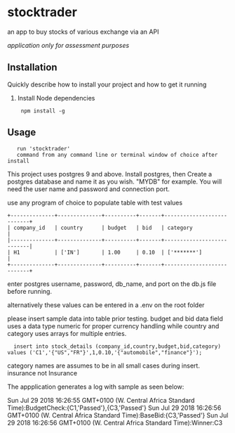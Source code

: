 # stocktrader
an app to buy stocks of various exchange via an API

*application only for assessment purposes*

## Installation

Quickly describe how to install your project and how to get it running

1. Install Node dependencies

        npm install -g
  

## Usage
 
       run 'stocktrader' 
       command from any command line or terminal window of choice after install

This project uses postgres 9 and above. Install postgres, then Create a postgres database and name it as you wish. "MYDB" for example. You will need the user name and password and connection port.

use any program of choice to populate table with test values

    +--------------+--------------+----------+-------+---------------------------+
    | company_id   | country      | budget   | bid   | category                  |
    |--------------+--------------+----------+-------+---------------------------|
    | H1           | ['IN']       | 1.00     | 0.10  | ['*******']               |
    +--------------+--------------+----------+-------+---------------------------+


enter postgres username, password, db_name, and port on the db.js file before running.

alternatively these values can be entered in a .env on the root folder

please insert sample data into table prior testing. budget and bid data field uses a data type numeric for proper
currency handling while country and category uses arrays for multiple entries.
  
      insert into stock_details (company_id,country,budget,bid,category) values ('C1','{"US","FR"}',1,0.10,'{"automobile","finance"}');

category names are assumes to be in all small cases during insert. insurance not Insurance



The appplication generates a log with sample as seen below:

Sun Jul 29 2018 16:26:55 GMT+0100 (W. Central Africa Standard Time):BudgetCheck:{C1,'Passed'},{C3,'Passed'}
Sun Jul 29 2018 16:26:56 GMT+0100 (W. Central Africa Standard Time):BaseBid:{C3,'Passed'}
Sun Jul 29 2018 16:26:56 GMT+0100 (W. Central Africa Standard Time):Winner:C3


